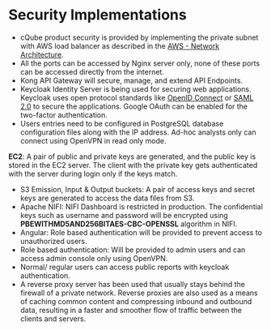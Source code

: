 # Security Implementations

* cQube product security is  provided by implementing the private subnet with AWS load balancer as described in the [AWS - Network Architecture](https://cqube.sunbird.org/use-getting-started/network-architecture-diagram).    
* All the ports can be accessed by Nginx server only, none of these ports can be accessed directly from the internet.
* Kong API Gateway will secure, manage, and extend API Endpoints.
* Keycloak Identity Server is being used for securing web applications. Keycloak uses open protocol standards like [OpenID Connect](https://openid.net/connect/) or [SAML 2.0](http://saml.xml.org/saml-specifications) to secure the applications. Google OAuth can be enabled for the two-factor authentication.
* Users entries need to be configured in PostgreSQL database configuration files along with the IP address. Ad-hoc analysts only can connect using OpenVPN in read only mode.

**EC2**: A pair of public and private keys are generated, and the public key is stored in the EC2 server. The client with the private key gets authenticated with the server during login only if the keys match.

* S3 Emission, Input & Output buckets: A pair of access keys and secret keys are generated to access the data files from S3. 
* Apache NIFI: NIFI Dashboard is restricted in production. The confidential keys such as username and password will be encrypted using **PBEWITHMD5AND256BITAES-CBC-OPENSSL** algorithm in NIFI.
* Angular: Role based authentication will be provided to prevent access to unauthorized users.  
* Role based authentication: Will be provided to admin users and can access admin console only using OpenVPN.
* Normal/ regular users can access public reports with keycloak authentication.
* A reverse proxy server has been used that usually stays behind the firewall of a private network. Reverse proxies are also used as a means of caching common content and compressing inbound and outbound data, resulting in a faster and smoother flow of traffic between the clients and servers.


